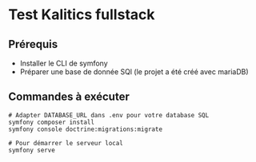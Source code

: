 # Test Kalitics fullstack

## Prérequis
* Installer le CLI de symfony
* Préparer une base de donnée SQl (le projet a été créé avec mariaDB)

## Commandes à exécuter
```shell
# Adapter DATABASE_URL dans .env pour votre database SQL
symfony composer install
symfony console doctrine:migrations:migrate

# Pour démarrer le serveur local
symfony serve
```

<!-- Premiere idée

1) pour saisir les informations du collaborateur une seule fois avant de passer au pointage je pense que un systeme d'authentification et connexion va permettre d'enregostrer ses infos une seule fois

=> donc je rajoute les infos pour rendre cela possible à la table user(mail, password, token ,active role)
=>make:migration et migrations:migrate

=>fomulaire d'inscription , security controller et authentification

        =>probleme de mailer , en stand by pour gagner du temps (message concernant ssl)
        
Ensuite changer la relation entre la table chantier et pointage en ManyToMany 
pour selectionner plusieurs chantiers et plusieurs durées . Pour cela c'est mieux avoir la durée dans la table intermediaire plutot que dans pointage
  => D'apres mes recherche si je veux rajouter à ma table intermediaire un champs je pourrais pas le faire en symfony. Je dois plutot que de changer la relation,créer une nouvelle table Pointage/Chantier et y mettre le champs durée que je voulais, ainsi que le relier aux tables Pointage et chantier . 


Pour la deuxieme partie je pense qu'il faudra gerer les roles des collaborateur et permettre au chef du projet de placer les autre collaborateur sur un chantier . Donc un formulaire specifique accessible sous la condition de role_admin -->